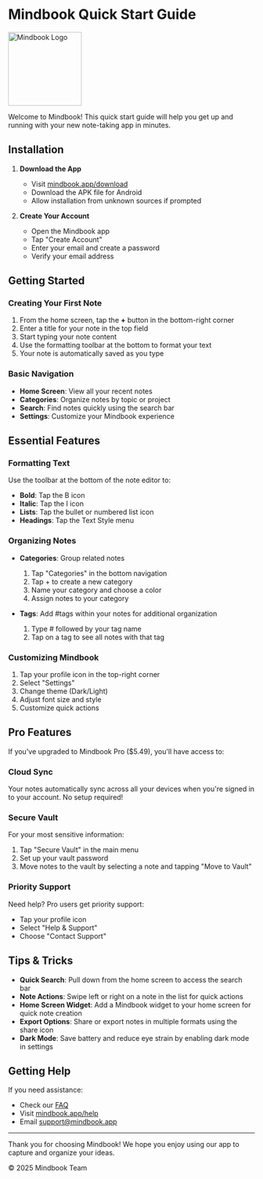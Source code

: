 # Mindbook Quick Start Guide

<img src="./assets/images/logo.png" alt="Mindbook Logo" width="150"/>

Welcome to Mindbook! This quick start guide will help you get up and running with your new note-taking app in minutes.

## Installation

1. **Download the App**

   - Visit [mindbook.app/download](https://mindbookpro.netlify.app/download)
   - Download the APK file for Android
   - Allow installation from unknown sources if prompted

2. **Create Your Account**
   - Open the Mindbook app
   - Tap "Create Account"
   - Enter your email and create a password
   - Verify your email address

## Getting Started

### Creating Your First Note

1. From the home screen, tap the **+** button in the bottom-right corner
2. Enter a title for your note in the top field
3. Start typing your note content
4. Use the formatting toolbar at the bottom to format your text
5. Your note is automatically saved as you type

### Basic Navigation

- **Home Screen**: View all your recent notes
- **Categories**: Organize notes by topic or project
- **Search**: Find notes quickly using the search bar
- **Settings**: Customize your Mindbook experience

## Essential Features

### Formatting Text

Use the toolbar at the bottom of the note editor to:

- **Bold**: Tap the B icon
- **Italic**: Tap the I icon
- **Lists**: Tap the bullet or numbered list icon
- **Headings**: Tap the Text Style menu

### Organizing Notes

- **Categories**: Group related notes

  1. Tap "Categories" in the bottom navigation
  2. Tap + to create a new category
  3. Name your category and choose a color
  4. Assign notes to your category

- **Tags**: Add #tags within your notes for additional organization
  1. Type # followed by your tag name
  2. Tap on a tag to see all notes with that tag

### Customizing Mindbook

1. Tap your profile icon in the top-right corner
2. Select "Settings"
3. Change theme (Dark/Light)
4. Adjust font size and style
5. Customize quick actions

## Pro Features

If you've upgraded to Mindbook Pro ($5.49), you'll have access to:

### Cloud Sync

Your notes automatically sync across all your devices when you're signed in to your account. No setup required!

### Secure Vault

For your most sensitive information:

1. Tap "Secure Vault" in the main menu
2. Set up your vault password
3. Move notes to the vault by selecting a note and tapping "Move to Vault"

### Priority Support

Need help? Pro users get priority support:

- Tap your profile icon
- Select "Help & Support"
- Choose "Contact Support"

## Tips & Tricks

- **Quick Search**: Pull down from the home screen to access the search bar
- **Note Actions**: Swipe left or right on a note in the list for quick actions
- **Home Screen Widget**: Add a Mindbook widget to your home screen for quick note creation
- **Export Options**: Share or export notes in multiple formats using the share icon
- **Dark Mode**: Save battery and reduce eye strain by enabling dark mode in settings

## Getting Help

If you need assistance:

- Check our [FAQ](https://mindbookpro.netlify.app/faq)
- Visit [mindbook.app/help](https://mindbookpro.netlify.app/help)
- Email [support@mindbook.app](mailto:promindbook@gmail.com)

---

Thank you for choosing Mindbook! We hope you enjoy using our app to capture and organize your ideas.

© 2025 Mindbook Team

